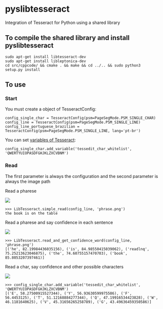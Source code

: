 # pyslibtesseract
Integration of Tesseract for Python using a shared library

## To compile the shared library and install pyslibtesseract

    sudo apt-get install libtesseract-dev
    sudo apt-get install libleptonica-dev
    cd src/cppcode/ && cmake . && make && cd ../.. && sudo python3 setup.py install

## To use
### Start

You must create a object of TesseractConfig:

    config_single_char = TesseractConfig(psm=PageSegMode.PSM_SINGLE_CHAR)
    config_line = TesseractConfig(psm=PageSegMode.PSM_SINGLE_LINE)
    config_line_portuguese_brazilian = TesseractConfig(psm=PageSegMode.PSM_SINGLE_LINE, lang='pt-br')

You can set <a href="http://www.sk-spell.sk.cx/tesseract-ocr-parameters-in-302-version">variables of Tesseract</a>:

    config_single_char.add_variable('tessedit_char_whitelist', 'QWERTYUIOPASDFGHJKLZXCVBNM')

### Read
The first parameter is always the configuration and the second parameter is always the image path

Read a pharese

<img src="http://i.imgur.com/BqO7Cqh.png">

    >>> LibTesseract.simple_read(config_line, 'phrase.png')
    the book is on the table

Read a pharese and say confidence in each sentence

<img src="http://i.imgur.com/PInL9bB.png">

    >>> LibTesseract.read_and_get_confidence_word(config_line, 'phrase.png')
    [('he', 82.19984436035156), ('is', 84.98550415039062), ('readlnq', 75.25213623046875), ('the', 74.60755157470703), ('book', 85.8053207397461)]

Read a char, say confidence and other possible characters

<img src="http://i.imgur.com/J26XnmD.png">

    >>> config_single_char.add_variable('tessedit_char_whitelist', 'QWERTYUIOPASDFGHJKLZXCVBNM')
    [('E', 58.27500915527344), ('Y', 56.93630599975586), ('F', 56.4453125), ('T', 51.12168884277344), ('Q', 47.19916534423828), ('W', 46.1181640625), ('V', 45.31656265258789), ('G', 43.49636459350586)]
